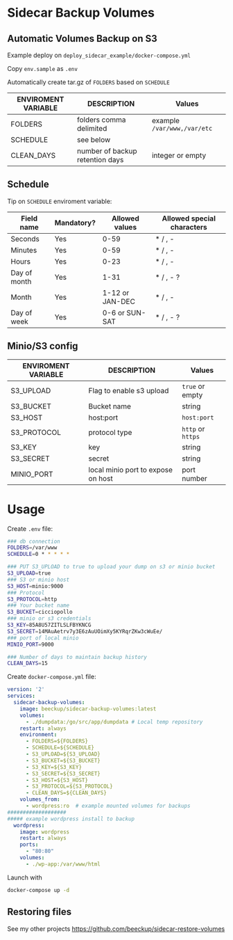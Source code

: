 # Sidecar Backup Volumes

## Automatic Volumes Backup on S3

Example deploy on  ```deploy_sidecar_example/docker-compose.yml```

Copy `env.sample` as `.env`

Automatically create tar.gz of `FOLDERS` based on `SCHEDULE`

ENVIROMENT VARIABLE   | DESCRIPTION | Values
----------   | ---------- | --------------  
FOLDERS | folders comma delimited | example `/var/www,/var/etc`
SCHEDULE | see below | 
CLEAN_DAYS | number of backup retention days | integer or empty

## Schedule

Tip on ```SCHEDULE``` enviroment variable:

Field name   | Mandatory? | Allowed values  | Allowed special characters
----------   | ---------- | --------------  | --------------------------
Seconds      | Yes        | 0-59            | * / , -
Minutes      | Yes        | 0-59            | * / , -
Hours        | Yes        | 0-23            | * / , -
Day of month | Yes        | 1-31            | * / , - ?
Month        | Yes        | 1-12 or JAN-DEC | * / , -
Day of week  | Yes        | 0-6 or SUN-SAT  | * / , - ?



## Minio/S3 config

ENVIROMENT VARIABLE   | DESCRIPTION | Values
----------   | ---------- | --------------  
S3_UPLOAD | Flag to enable s3 upload | `true` or empty
S3_BUCKET | Bucket name | string
S3_HOST | host:port | `host:port`
S3_PROTOCOL | protocol type | `http` or `https`
S3_KEY | key | string
S3_SECRET | secret | string
MINIO_PORT | local minio port to expose on host | port number

# Usage

Create `.env` file:

```bash
### db connection
FOLDERS=/var/www
SCHEDULE=0 * * * * *

### PUT S3_UPLOAD to true to upload your dump on s3 or minio bucket
S3_UPLOAD=true
### S3 or minio host
S3_HOST=minio:9000
### Protocol
S3_PROTOCOL=http
### Your bucket name
S3_BUCKET=cicciopollo
### minio or s3 credentials
S3_KEY=85A8U57ZITLSLFBYKNCG
S3_SECRET=14MAuAetrv7y3E6zAuUOimXy5KYRqrZKw3cWuEe/
### port of local minio
MINIO_PORT=9000

### Number of days to maintain backup history
CLEAN_DAYS=15
```

Create `docker-compose.yml` file:

```yml
version: '2'
services:
  sidecar-backup-volumes:
    image: beeckup/sidecar-backup-volumes:latest
    volumes:
      - ./dumpdata:/go/src/app/dumpdata # Local temp repository
    restart: always
    environment:
      - FOLDERS=${FOLDERS}
      - SCHEDULE=${SCHEDULE}
      - S3_UPLOAD=${S3_UPLOAD}
      - S3_BUCKET=${S3_BUCKET}
      - S3_KEY=${S3_KEY}
      - S3_SECRET=${S3_SECRET}
      - S3_HOST=${S3_HOST}
      - S3_PROTOCOL=${S3_PROTOCOL}
      - CLEAN_DAYS=${CLEAN_DAYS}
    volumes_from:
      - wordpress:ro  # example mounted volumes for backups
###################
##### example wordpress install to backup
  wordpress:
    image: wordpress
    restart: always
    ports:
      - "80:80"
    volumes:
      - ./wp-app:/var/www/html

```

Launch with

```bash
docker-compose up -d
```

## Restoring files

See my other projects https://github.com/beeckup/sidecar-restore-volumes
